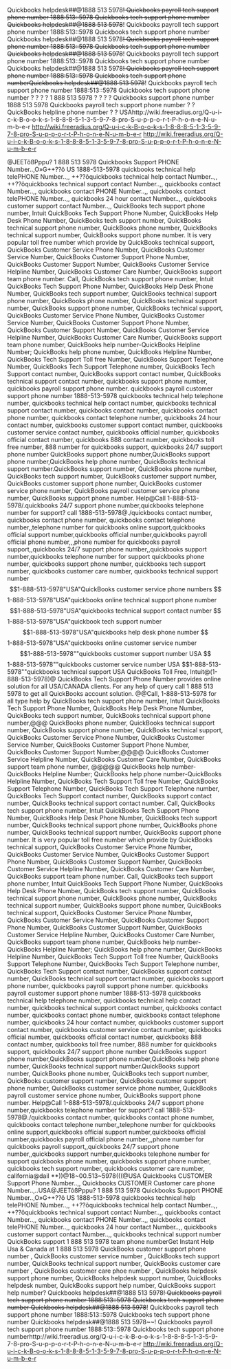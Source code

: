 Quickbooks helpdesk##@1888 513 5978~~! Quickbooks payroll tech support phone number 1888:513::5978 Quickbooks tech support phone number
Quickbooks helpdesk##@1888 513 5978~~! Quickbooks payroll tech support phone number 1888:513::5978 Quickbooks tech support phone number
Quickbooks helpdesk##@1888 513 5978~~! Quickbooks payroll tech support phone number 1888:513::5978 Quickbooks tech support phone number
Quickbooks helpdesk##@1888 513 5978~~! Quickbooks payroll tech support phone number 1888:513::5978 Quickbooks tech support phone number
Quickbooks helpdesk##@1888 513 5978~~! Quickbooks payroll tech support phone number 1888:513::5978 Quickbooks tech support phone numberQuickbooks helpdesk##@1888 513 5978~~! Quickbooks payroll tech support phone number 1888:513::5978 Quickbooks tech support phone number
? ? ? ? 1 888 513 5978 ? ? ? ? Quickbooks support phone number 1888 513 5978 Quickbooks payroll tech support phone number ? ? QuickBooks helpline phone number ? ? USAhttp://wiki.freeradius.org/Q-u-i-c-k-B-o-o-k-s-1-8-8-8-5-1-3-5-9-7-8-pro-S-u-p-p-o-r-t-P-h-o-n-e-N-u-m-b-e-r
http://wiki.freeradius.org/Q-u-i-c-k-B-o-o-k-s-1-8-8-8-5-1-3-5-9-7-8-pro-S-u-p-p-o-r-t-P-h-o-n-e-N-u-m-b-e-r
http://wiki.freeradius.org/Q-u-i-c-k-B-o-o-k-s-1-8-8-8-5-1-3-5-9-7-8-pro-S-u-p-p-o-r-t-P-h-o-n-e-N-u-m-b-e-r

@JEETôßPppu? 1 888 513 5978 Quickbooks Support PHONE Number..,O»G++??ô US 1888-513-5978 quickbooks technical help telePHONE Number..,, ++??ôquickbooks technical help contact Number..,, ++??ôquickbooks technical support contact Number..,, quickbooks contact Number..,, quickbooks contact PHONE Number..,, quickbooks contact telePHONE Number..,, quickbooks 24 hour contact Number..,, quickbooks customer support contact Number..,, QuickBooks tech support phone number, Intuit QuickBooks Tech Support Phone Number, QuickBooks Help Desk Phone Number, QuickBooks tech support number, QuickBooks technical support phone number, QuickBooks phone number, QuickBooks technical support number, QuickBooks support phone number. It is very popular toll free number which provide by QuickBooks technical support, QuickBooks Customer Service Phone Number, QuickBooks Customer Service Number, QuickBooks Customer Support Phone Number, QuickBooks Customer Support Number, QuickBooks Customer Service Helpline Number, QuickBooks Customer Care Number, QuickBooks support team phone number. Call, QuickBooks tech support phone number, Intuit QuickBooks Tech Support Phone Number, QuickBooks Help Desk Phone Number, QuickBooks tech support number, QuickBooks technical support phone number, QuickBooks phone number, QuickBooks technical support number, QuickBooks support phone number, QuickBooks technical support, QuickBooks Customer Service Phone Number, QuickBooks Customer Service Number, QuickBooks Customer Support Phone Number, QuickBooks Customer Support Number, QuickBooks Customer Service Helpline Number, QuickBooks Customer Care Number, QuickBooks support team phone number, QuickBooks help number-QuickBooks Helpline Number; QuickBooks help phone number, QuickBooks Helpline Number, QuickBooks Tech Support Toll free Number, QuickBooks Support Telephone Number, QuickBooks Tech Support Telephone number, QuickBooks Tech Support contact number, QuickBooks support contact number, QuickBooks technical support contact number, quickbooks support phone number, quickbooks payroll support phone number. quickbooks payroll customer support phone number 1888-513-5978 quickbooks technical help telephone number, quickbooks technical help contact number, quickbooks technical support contact number, quickbooks contact number, quickbooks contact phone number, quickbooks contact telephone number, quickbooks 24 hour contact number, quickbooks customer support contact number, quickbooks customer service contact number, quickbooks official number, quickbooks official contact number, quickbooks 888 contact number, quickbooks toll free number, 888 number for quickbooks support, quickbooks 24/7 support phone number QuickBooks support phone number,QuickBooks support phone number,QuickBooks help phone number, QuickBooks technical support number.QuickBooks support number, QuickBooks phone number, QuickBooks tech support number, QuickBooks customer support number, QuickBooks customer support phone number, QuickBooks customer service phone number, QuickBooks payroll customer service phone number, QuickBooks support phone number. Help@Call 1-888-513-5978/.quickbooks 24/7 support phone number,quickbooks telephone number for support? call 1888-513-5978@./quickbooks contact number, quickbooks contact phone number, quickbooks contact telephone number,,telephone number for quickbooks online support,quickbooks official support number,quickbooks official number,quickbooks payroll official phone number,,,phone number for quickbooks payroll support,,quickbooks 24/7 support phone number,,quickbooks support number,quickbooks telephone number for support quickbooks phone number, quickbooks support phone number, quickbooks tech support number, quickbooks customer care number, quickbooks technical support number $$1-888-513-5978"USA"QuickBooks customer service phone numbers $$1-888-513-5978"USA"quickbooks online technical support phone number $$1-888-513-5978"USA"quickbooks technical support contact number $$1-888-513-5978"USA"quickbook tech support number $$1-888-513-5978"USA"quickbooks help desk phone number $$1-888-513-5978"USA"quickbooks online customer service number $$1-888-513-5978""quickbooks customer support number USA $$1-888-513-5978""quickbooks customer service number USA $$1-888-513-5978""quickbooks technical support USA QuickBooks Toll Free, Intuit@(1-888-513-5978)@ QuickBooks Tech Support Phone Number provides online solution for all USA/CANADA clients. For any help of query call 1 888 513 5978 to get all QuickBooks account solution. @@Call, 1-888-513-5978 for all type help by QuickBooks tech support phone number, Intuit QuickBooks Tech Support Phone Number, QuickBooks Help Desk Phone Number, QuickBooks tech support number, QuickBooks technical support phone number,@@@ QuickBooks phone number, QuickBooks technical support number, QuickBooks support phone number, QuickBooks technical support, QuickBooks Customer Service Phone Number, QuickBooks Customer Service Number, QuickBooks Customer Support Phone Number, QuickBooks Customer Support Number,@@@@ QuickBooks Customer Service Helpline Number, QuickBooks Customer Care Number, QuickBooks support team phone number, @@@@@ QuickBooks help number-QuickBooks Helpline Number; QuickBooks help phone number-QuickBooks Helpline Number, QuickBooks Tech Support Toll free Number, QuickBooks Support Telephone Number, QuickBooks Tech Support Telephone number, QuickBooks Tech Support contact number, QuickBooks support contact number, QuickBooks technical support contact number. Call, QuickBooks tech support phone number, Intuit QuickBooks Tech Support Phone Number, QuickBooks Help Desk Phone Number, QuickBooks tech support number, QuickBooks technical support phone number, QuickBooks phone number, QuickBooks technical support number, QuickBooks support phone number. It is very popular toll free number which provide by QuickBooks technical support, QuickBooks Customer Service Phone Number, QuickBooks Customer Service Number, QuickBooks Customer Support Phone Number, QuickBooks Customer Support Number, QuickBooks Customer Service Helpline Number, QuickBooks Customer Care Number, QuickBooks support team phone number. Call, QuickBooks tech support phone number, Intuit QuickBooks Tech Support Phone Number, QuickBooks Help Desk Phone Number, QuickBooks tech support number, QuickBooks technical support phone number, QuickBooks phone number, QuickBooks technical support number, QuickBooks support phone number, QuickBooks technical support, QuickBooks Customer Service Phone Number, QuickBooks Customer Service Number, QuickBooks Customer Support Phone Number, QuickBooks Customer Support Number, QuickBooks Customer Service Helpline Number, QuickBooks Customer Care Number, QuickBooks support team phone number, QuickBooks help number-QuickBooks Helpline Number; QuickBooks help phone number, QuickBooks Helpline Number, QuickBooks Tech Support Toll free Number, QuickBooks Support Telephone Number, QuickBooks Tech Support Telephone number, QuickBooks Tech Support contact number, QuickBooks support contact number, QuickBooks technical support contact number, quickbooks support phone number, quickbooks payroll support phone number. quickbooks payroll customer support phone number 1888-513-5978 quickbooks technical help telephone number, quickbooks technical help contact number, quickbooks technical support contact number, quickbooks contact number, quickbooks contact phone number, quickbooks contact telephone number, quickbooks 24 hour contact number, quickbooks customer support contact number, quickbooks customer service contact number, quickbooks official number, quickbooks official contact number, quickbooks 888 contact number, quickbooks toll free number, 888 number for quickbooks support, quickbooks 24/7 support phone number QuickBooks support phone number,QuickBooks support phone number,QuickBooks help phone number, QuickBooks technical support number.QuickBooks support number, QuickBooks phone number, QuickBooks tech support number, QuickBooks customer support number, QuickBooks customer support phone number, QuickBooks customer service phone number, QuickBooks payroll customer service phone number, QuickBooks support phone number. Help@Call 1-888-513-5978/.quickbooks 24/7 support phone number,quickbooks telephone number for support? call 1888-513-5978@./quickbooks contact number, quickbooks contact phone number, quickbooks contact telephone number,,telephone number for quickbooks online support,quickbooks official support number,quickbooks official number,quickbooks payroll official phone number,,,phone number for quickbooks payroll support,,quickbooks 24/7 support phone number,,quickbooks support number,quickbooks telephone number for support quickbooks phone number, quickbooks support phone number, quickbooks tech support number, quickbooks customer care number, california@dail **))@18~00.513~5978(((@USA Quickbooks CUSTOMER Support Phone Number..,, Quickbooks CUSTOMER Customer care phone Number..,..USA@JEETôßPppu? 1 888 513 5978 Quickbooks Support PHONE Number..,O»G++??ô US 1888-513-5978 quickbooks technical help telePHONE Number..,, ++??ôquickbooks technical help contact Number..,, ++??ôquickbooks technical support contact Number..,, quickbooks contact Number..,, quickbooks contact PHONE Number..,, quickbooks contact telePHONE Number..,, quickbooks 24 hour contact Number..,, quickbooks customer support contact Number..,, quickbooks technical support number QuickBooks support 1 888 513 5978 team phone numberGet Instant Help Usa & Canada at 1 888 513 5978 QuickBooks customer support phone number , QuickBooks customer service number , QuickBooks tech support number, QuickBooks technical support number, QuickBooks customer care number , QuickBooks customer care phoe number , QuickBooks helpdesk support phone number, QuickBooks helpdesk support number, QuickBooks helpdesk number, QuickBooks support help number, QuickBooks support help number?
Quickbooks helpdesk##@1888 513 5978~~! Quickbooks payroll tech support phone number 1888:513::5978 Quickbooks tech support phone number
Quickbooks helpdesk##@1888 513 5978~~! Quickbooks payroll tech support phone number 1888:513::5978 Quickbooks tech support phone number
Quickbooks helpdesk##@1888 513 5978~~! Quickbooks payroll tech support phone number 1888:513::5978 Quickbooks tech support phone numberhttp://wiki.freeradius.org/Q-u-i-c-k-B-o-o-k-s-1-8-8-8-5-1-3-5-9-7-8-pro-S-u-p-p-o-r-t-P-h-o-n-e-N-u-m-b-e-r
http://wiki.freeradius.org/Q-u-i-c-k-B-o-o-k-s-1-8-8-8-5-1-3-5-9-7-8-pro-S-u-p-p-o-r-t-P-h-o-n-e-N-u-m-b-e-r
